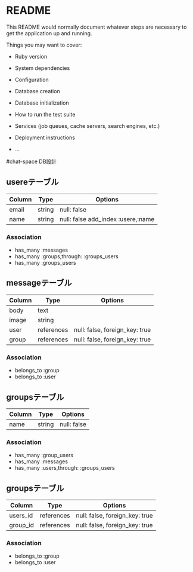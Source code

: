 # README

This README would normally document whatever steps are necessary to get the
application up and running.

Things you may want to cover:

* Ruby version

* System dependencies

* Configuration

* Database creation

* Database initialization

* How to run the test suite

* Services (job queues, cache servers, search engines, etc.)

* Deployment instructions

* ...

#chat-space DB設計
## usereテーブル
|Column|Type|Options|
|------|----|-------|
|email|string|null: false|
|name|string|null: false add_index :usere,:name 
### Association
- has_many :messages
- has_many :groups,through: :groups_users
- has_many :groups_users

## messageテーブル
|Column|Type|Options|
|------|----|-------|
|body|text|
|image|string|
|user|references|null: false, foreign_key: true|
|group|references|null: false, foreign_key: true|
### Association
- belongs_to :group
- belongs_to :user

## groupsテーブル
|Column|Type|Options|
|------|----|-------|
|name|string|null: false|
### Association
- has_many :group_users
- has_many :messages
- has_many :users,through: :groups_users

## groupsテーブル
|Column|Type|Options|
|------|----|-------|
|users_id|references|null: false, foreign_key: true|
|group_id|references|null: false, foreign_key: true|
### Association
- belongs_to :group
- belongs_to :user












